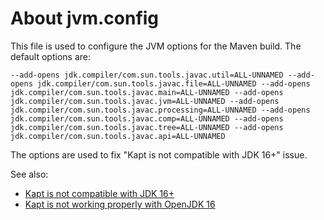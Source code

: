 # About jvm.config

This file is used to configure the JVM options for the Maven build. The default options are:

```
--add-opens jdk.compiler/com.sun.tools.javac.util=ALL-UNNAMED --add-opens jdk.compiler/com.sun.tools.javac.file=ALL-UNNAMED --add-opens jdk.compiler/com.sun.tools.javac.main=ALL-UNNAMED --add-opens jdk.compiler/com.sun.tools.javac.jvm=ALL-UNNAMED --add-opens jdk.compiler/com.sun.tools.javac.processing=ALL-UNNAMED --add-opens jdk.compiler/com.sun.tools.javac.comp=ALL-UNNAMED --add-opens jdk.compiler/com.sun.tools.javac.tree=ALL-UNNAMED --add-opens jdk.compiler/com.sun.tools.javac.api=ALL-UNNAMED
```

The options are used to fix "Kapt is not compatible with JDK 16+" issue.

See also:

* [Kapt is not compatible with JDK 16+](https://youtrack.jetbrains.com/issue/KT-45545#focus=Comments-27-4773544.0-0)
* [Kapt is not working properly with OpenJDK 16](https://stackoverflow.com/questions/67509099/kapt-is-not-working-properly-with-openjdk-16)
